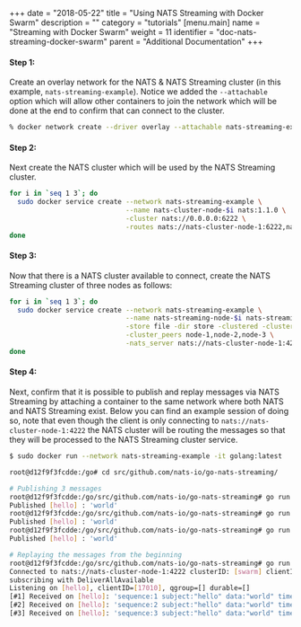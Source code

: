 +++
date = "2018-05-22"
title = "Using NATS Streaming with Docker Swarm"
description = ""
category = "tutorials"
[menu.main]
  name = "Streaming with Docker Swarm"
  weight = 11
  identifier = "doc-nats-streaming-docker-swarm"
  parent = "Additional Documentation"
+++

#### Step 1:

Create an overlay network for the NATS & NATS Streaming cluster (in this example, `nats-streaming-example`).
Notice we added the `--attachable` option which will allow other containers to join the network which will be
done at the end to confirm that can connect to the cluster.

```sh
% docker network create --driver overlay --attachable nats-streaming-example
```

#### Step 2:

Next create the NATS cluster which will be used by the NATS Streaming cluster.

```sh
for i in `seq 1 3`; do
  sudo docker service create --network nats-streaming-example \
                             --name nats-cluster-node-$i nats:1.1.0 \
                             -cluster nats://0.0.0.0:6222 \
                             -routes nats://nats-cluster-node-1:6222,nats://nats-cluster-node-2:6222,nats://nats-cluster-node-3:6222
done
```

#### Step 3:

Now that there is a NATS cluster available to connect, create the NATS Streaming cluster of three nodes as follows:

```sh
for i in `seq 1 3`; do
  sudo docker service create --network nats-streaming-example \
                             --name nats-streaming-node-$i nats-streaming:0.9.2 \
                             -store file -dir store -clustered -cluster_id swarm -cluster_node_id node-$i \
                             -cluster_peers node-1,node-2,node-3 \
                             -nats_server nats://nats-cluster-node-1:4222,nats://nats-cluster-node-2:4222,nats://nats-cluster-node-3:4222
done
```

#### Step 4:

Next, confirm that it is possible to publish and replay messages via NATS Streaming by attaching a container
to the same network where both NATS and NATS Streaming exist.  Below you can find an example session of doing so,
note that even though the client is only connecting to `nats://nats-cluster-node-1:4222` the NATS cluster will
be routing the messages so that they will be processed to the NATS Streaming cluster service.

```sh
$ sudo docker run --network nats-streaming-example -it golang:latest

root@d12f9f3fcdde:/go# cd src/github.com/nats-io/go-nats-streaming/

# Publishing 3 messages
root@d12f9f3fcdde:/go/src/github.com/nats-io/go-nats-streaming# go run examples/stan-pub/main.go -s nats://nats-cluster-node-1:4222 --cluster swarm hello world
Published [hello] : 'world'
root@d12f9f3fcdde:/go/src/github.com/nats-io/go-nats-streaming# go run examples/stan-pub/main.go -s nats://nats-cluster-node-1:4222 --cluster swarm hello world
Published [hello] : 'world'
root@d12f9f3fcdde:/go/src/github.com/nats-io/go-nats-streaming# go run examples/stan-pub/main.go -s nats://nats-cluster-node-1:4222 --cluster swarm hello world
Published [hello] : 'world'

# Replaying the messages from the beginning
root@d12f9f3fcdde:/go/src/github.com/nats-io/go-nats-streaming# go run examples/stan-sub/main.go -s nats://nats-cluster-node-1:4222 --cluster swarm -id $RANDOM --all hello
Connected to nats://nats-cluster-node-1:4222 clusterID: [swarm] clientID: [17010]
subscribing with DeliverAllAvailable
Listening on [hello], clientID=[17010], qgroup=[] durable=[]
[#1] Received on [hello]: 'sequence:1 subject:"hello" data:"world" timestamp:1526948600795366785 '
[#2] Received on [hello]: 'sequence:2 subject:"hello" data:"world" timestamp:1526948604613783399 '
[#3] Received on [hello]: 'sequence:3 subject:"hello" data:"world" timestamp:1526948606124258269 '
```
